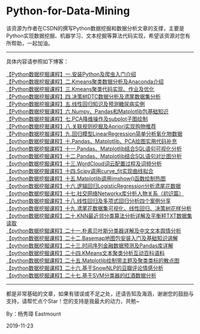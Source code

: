 # Python-for-Data-Mining
该资源为作者在CSDN的撰写Python数据挖掘和数据分析文章的支撑，主要是Python实现数据挖掘、机器学习、文本挖掘等算法代码实现，希望该资源对您有所帮助，一起加油。

---

具体内容请参照如下博客：

[【Python数据挖掘课程】一.安装Python及爬虫入门介绍](https://blog.csdn.net/eastmount/article/details/52577215) <br />
[【Python数据挖掘课程】二.Kmeans聚类数据分析及Anaconda介绍](https://blog.csdn.net/eastmount/article/details/52777308) <br />
[【Python数据挖掘课程】三.Kmeans聚类代码实现、作业及优化](https://blog.csdn.net/eastmount/article/details/52793549) <br />
[【Python数据挖掘课程】四.决策树DTC数据分析及鸢尾数据集分析](https://blog.csdn.net/eastmount/article/details/52820400) <br />
[【Python数据挖掘课程】五.线性回归知识及预测糖尿病实例](https://blog.csdn.net/eastmount/article/details/52929765) <br />
[【Python数据挖掘课程】六.Numpy、Pandas和Matplotlib包基础知识](https://blog.csdn.net/eastmount/article/details/53144633) <br />
[【Python数据挖掘课程】七.PCA降维操作及subplot子图绘制](https://blog.csdn.net/eastmount/article/details/53285192) <br />
[【Python数据挖掘课程】八.关联规则挖掘及Apriori实现购物推荐](https://blog.csdn.net/eastmount/article/details/53368440) <br />
[【Python数据挖掘课程】九.回归模型LinearRegression简单分析氧化物数据](https://blog.csdn.net/eastmount/article/details/60468818) <br />
[【python数据挖掘课程】十.Pandas、Matplotlib、PCA绘图实用代码补充](https://blog.csdn.net/eastmount/article/details/60675865) <br />
[【python数据挖掘课程】十一.Pandas、Matplotlib结合SQL语句可视化分析](https://blog.csdn.net/eastmount/article/details/62489186) <br />
[【python数据挖掘课程】十二.Pandas、Matplotlib结合SQL语句对比图分析](https://blog.csdn.net/eastmount/article/details/64127445) <br />
[【python数据挖掘课程】十三.WordCloud词云配置过程及词频分析](https://blog.csdn.net/eastmount/article/details/64438407) <br />
[【python数据挖掘课程】十四.Scipy调用curve_fit实现曲线拟合](https://blog.csdn.net/eastmount/article/details/71308373) <br />
[【python数据挖掘课程】十五.Matplotlib调用imshow()函数绘制热图](https://blog.csdn.net/eastmount/article/details/73392106) <br />
[【python数据挖掘课程】十六.逻辑回归LogisticRegression分析鸢尾花数据](https://blog.csdn.net/eastmount/article/details/77920470) <br />
[【python数据挖掘课程】十七.社交网络Networkx库分析人物关系（初识篇）](https://blog.csdn.net/eastmount/article/details/78452581) <br />
[【python数据挖掘课程】十八.线性回归及多项式回归分析四个案例分享](https://blog.csdn.net/eastmount/article/details/78635096) <br />
[【python数据挖掘课程】十九.鸢尾花数据集可视化、线性回归、决策树花样分析](https://blog.csdn.net/eastmount/article/details/78692227) <br />
[【python数据挖掘课程】二十.KNN最近邻分类算法分析详解及平衡秤TXT数据集读取](https://blog.csdn.net/eastmount/article/details/78747128) <br />
[【python数据挖掘课程】二十一.朴素贝叶斯分类器详解及中文文本舆情分析](https://blog.csdn.net/eastmount/article/details/79128235) <br />
[【python数据挖掘课程】二十二.Basemap地图包安装入门及基础知识讲解](https://blog.csdn.net/eastmount/article/details/79188415) <br />
[【python数据挖掘课程】二十三.时间序列金融数据预测及Pandas库详解](https://blog.csdn.net/eastmount/article/details/79188415) <br />
[【python数据挖掘课程】二十四.KMeans文本聚类分析互动百科语料](https://blog.csdn.net/eastmount/article/details/80935427) <br />
[【python数据挖掘课程】二十五.Matplotlib绘制带主题及聚类类标的散点图](https://blog.csdn.net/Eastmount/article/details/81106487) <br />
[【python数据挖掘课程】二十六.基于SnowNLP的豆瓣评论情感分析](https://blog.csdn.net/Eastmount/article/details/85118818) <br />
[【python数据挖掘课程】二十七.基于SVM分类器的红酒数据分析](https://blog.csdn.net/Eastmount/article/details/86512901) <br />


---

都是非常基础的文章，如果有错误或不足之处，还请告知及海涵，谢谢您的鼓励与支持，请帮忙点个Star！您的支持是我最大的动力，共勉~

By：杨秀璋 Eastmount

2019-11-23
